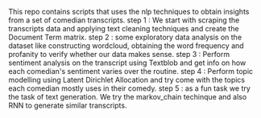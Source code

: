 This repo contains scripts that uses the nlp techniques to obtain insights from a set of comedian transcripts.
step 1 : We start with scraping the transcripts data and applying text cleaning techniques and create the Document Term matrix.
step 2 : some exploratory data analysis on the dataset like constructing wordcloud, obtaining the word frequency and profanity to verify whether our data makes sense.
step 3 : Perform sentiment analysis on the transcript using Textblob and get info on how each comedian's sentiment varies over the routine.
step 4 : Perform topic modelling using Latent Dirichlet Allocation and try come with the topics each comedian mostly uses in their comedy.
step 5 : as a fun task we try the task of text generation. We try the markov_chain techinque and also RNN to generate similar transcripts.
